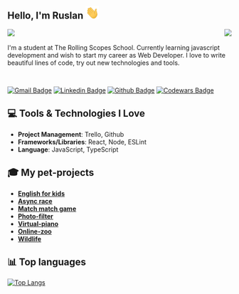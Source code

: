<h2> Hello, I'm Ruslan <img src="https://raw.githubusercontent.com/ABSphreak/ABSphreak/master/gifs/Hi.gif" width="30px"></h2><img  align='right' src="https://i.ibb.co/5x52S7h/Coffee-bitmoji.png">

![](https://komarev.com/ghpvc/?username=frostwOw13)

I'm a student at The Rolling Scopes School. Currently learning javascript development and wish to start my career as Web Developer. I love to write beautiful lines of code, try out new technologies and tools.

<br/>

[![Gmail Badge](https://img.shields.io/badge/-frostwOw13@yandex.ru-c14438?style=flat&logo=Gmail&logoColor=white&link=mailto:frostwOw13@yandex.ru)](mailto:frostwOw13@yandex.ru) 
[![Linkedin Badge](https://img.shields.io/badge/-yusupovR-0072b1?style=flat&logo=Linkedin&logoColor=white&link=https://www.linkedin.com/in/yusupovr/)](https://www.linkedin.com/in/yusupovr) 
[![Github Badge](https://img.shields.io/badge/-frostwOw13-grey?style=flat&logo=github&logoColor=white&link=https://github.com/frostwOw13/)](https://www.github.com/frostwOw13/)
[![Codewars Badge](https://img.shields.io/static/v1?message=frostwOw13&logo=codewars&labelColor=B1361E&color=B1361E&logoColor=white&label=%20)](https://www.codewars.com/users/frostwOw13)

## :computer: Tools & Technologies I Love
* **Project Management**: Trello, Github
* **Frameworks/Libraries**: React, Node, ESLint
* **Language**: JavaScript, TypeScript

## :mortar_board: My pet-projects
* [**English for kids**](https://frostwow13-english-for-kids.netlify.app/)
* [**Async race**](https://frostwOw13.github.io/async-race/)
* [**Match match game**](https://frostwOw13.github.io/Match-match-game/)
* [**Photo-filter**](https://frostwow13.github.io/Photo-filter/)
* [**Virtual-piano**](https://frostwow13.github.io/Virtual-piano/)
* [**Online-zoo**](https://frostwow13.github.io/Online-zoo/)
* [**Wildlife**](https://frostwow13.github.io/Wildlife/)

## :bar_chart: Top languages
[![Top Langs](https://github-readme-stats.vercel.app/api/top-langs/?username=frostwOw13&layout=compact&exclude_repo=TinderDog-Train,News-Site,Authentication-Security,rsschool-cv,stage0,Wildlife,Online-zoo,Virtual-piano,Photo-filter&theme=cobalt&hide=css)](https://github.com/frostwOw13/github-readme-stats)
